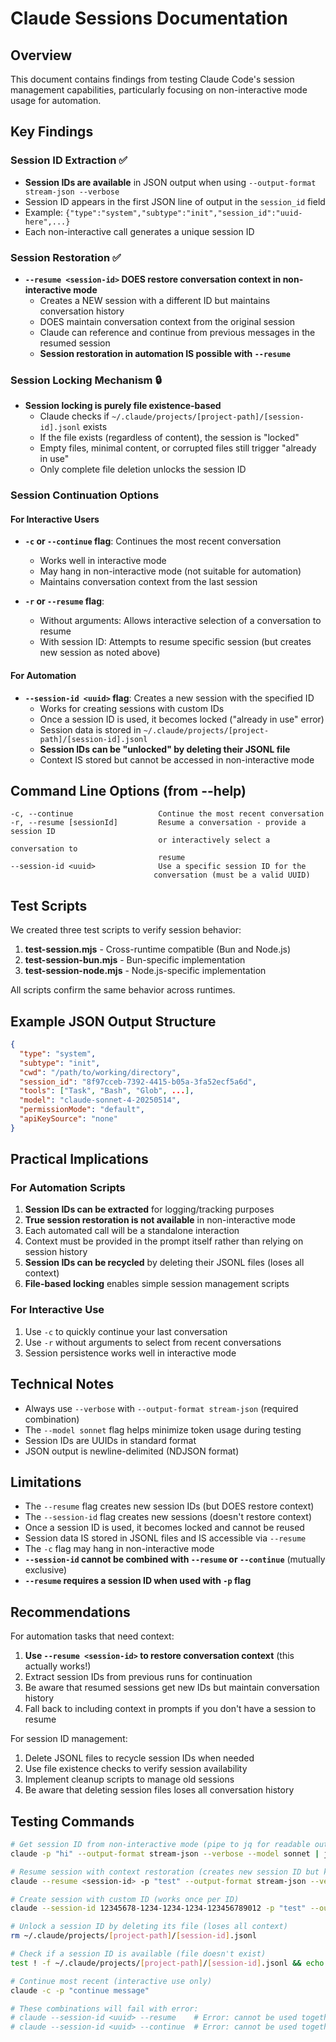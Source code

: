 # Claude Sessions Documentation

## Overview

This document contains findings from testing Claude Code's session management capabilities, particularly focusing on non-interactive mode usage for automation.

## Key Findings

### Session ID Extraction ✅

- **Session IDs are available** in JSON output when using `--output-format stream-json --verbose`
- Session ID appears in the first JSON line of output in the `session_id` field
- Example: `{"type":"system","subtype":"init","session_id":"uuid-here",...}`
- Each non-interactive call generates a unique session ID

### Session Restoration ✅

- **`--resume <session-id>` DOES restore conversation context in non-interactive mode**
  - Creates a NEW session with a different ID but maintains conversation history
  - DOES maintain conversation context from the original session
  - Claude can reference and continue from previous messages in the resumed session
  - **Session restoration in automation IS possible with `--resume`**

### Session Locking Mechanism 🔒

- **Session locking is purely file existence-based**
  - Claude checks if `~/.claude/projects/[project-path]/[session-id].jsonl` exists
  - If the file exists (regardless of content), the session is "locked"
  - Empty files, minimal content, or corrupted files still trigger "already in use"
  - Only complete file deletion unlocks the session ID

### Session Continuation Options

#### For Interactive Users

- **`-c` or `--continue` flag**: Continues the most recent conversation
  - Works well in interactive mode
  - May hang in non-interactive mode (not suitable for automation)
  - Maintains conversation context from the last session

- **`-r` or `--resume` flag**: 
  - Without arguments: Allows interactive selection of a conversation to resume
  - With session ID: Attempts to resume specific session (but creates new session as noted above)

#### For Automation

- **`--session-id <uuid>` flag**: Creates a new session with the specified ID
  - Works for creating sessions with custom IDs
  - Once a session ID is used, it becomes locked ("already in use" error)
  - Session data is stored in `~/.claude/projects/[project-path]/[session-id].jsonl`
  - **Session IDs can be "unlocked" by deleting their JSONL file**
  - Context IS stored but cannot be accessed in non-interactive mode

## Command Line Options (from --help)

```
-c, --continue                   Continue the most recent conversation
-r, --resume [sessionId]         Resume a conversation - provide a session ID
                                 or interactively select a conversation to
                                 resume
--session-id <uuid>              Use a specific session ID for the
                                conversation (must be a valid UUID)
```

## Test Scripts

We created three test scripts to verify session behavior:

1. **test-session.mjs** - Cross-runtime compatible (Bun and Node.js)
2. **test-session-bun.mjs** - Bun-specific implementation
3. **test-session-node.mjs** - Node.js-specific implementation

All scripts confirm the same behavior across runtimes.

## Example JSON Output Structure

```json
{
  "type": "system",
  "subtype": "init",
  "cwd": "/path/to/working/directory",
  "session_id": "8f97cceb-7392-4415-b05a-3fa52ecf5a6d",
  "tools": ["Task", "Bash", "Glob", ...],
  "model": "claude-sonnet-4-20250514",
  "permissionMode": "default",
  "apiKeySource": "none"
}
```

## Practical Implications

### For Automation Scripts

1. **Session IDs can be extracted** for logging/tracking purposes
2. **True session restoration is not available** in non-interactive mode
3. Each automated call will be a standalone interaction
4. Context must be provided in the prompt itself rather than relying on session history
5. **Session IDs can be recycled** by deleting their JSONL files (loses all context)
6. **File-based locking** enables simple session management scripts

### For Interactive Use

1. Use `-c` to quickly continue your last conversation
2. Use `-r` without arguments to select from recent conversations
3. Session persistence works well in interactive mode

## Technical Notes

- Always use `--verbose` with `--output-format stream-json` (required combination)
- The `--model sonnet` flag helps minimize token usage during testing
- Session IDs are UUIDs in standard format
- JSON output is newline-delimited (NDJSON format)

## Limitations

- The `--resume` flag creates new session IDs (but DOES restore context)
- The `--session-id` flag creates new sessions (doesn't restore context) 
- Once a session ID is used, it becomes locked and cannot be reused
- Session data IS stored in JSONL files and IS accessible via `--resume`
- The `-c` flag may hang in non-interactive mode
- **`--session-id` cannot be combined with `--resume` or `--continue`** (mutually exclusive)
- **`--resume` requires a session ID when used with `-p` flag**

## Recommendations

For automation tasks that need context:
1. **Use `--resume <session-id>` to restore conversation context** (this actually works!)
2. Extract session IDs from previous runs for continuation
3. Be aware that resumed sessions get new IDs but maintain conversation history
4. Fall back to including context in prompts if you don't have a session to resume

For session ID management:
1. Delete JSONL files to recycle session IDs when needed
2. Use file existence checks to verify session availability
3. Implement cleanup scripts to manage old sessions
4. Be aware that deleting session files loses all conversation history

## Testing Commands

```bash
# Get session ID from non-interactive mode (pipe to jq for readable output)
claude -p "hi" --output-format stream-json --verbose --model sonnet | jq

# Resume session with context restoration (creates new session ID but keeps history!)
claude --resume <session-id> -p "test" --output-format stream-json --verbose --model sonnet | jq

# Create session with custom ID (works once per ID)
claude --session-id 12345678-1234-1234-1234-123456789012 -p "test" --output-format stream-json --verbose --model sonnet | jq

# Unlock a session ID by deleting its file (loses all context)
rm ~/.claude/projects/[project-path]/[session-id].jsonl

# Check if a session ID is available (file doesn't exist)
test ! -f ~/.claude/projects/[project-path]/[session-id].jsonl && echo "Available" || echo "Locked"

# Continue most recent (interactive use only)
claude -c -p "continue message"

# These combinations will fail with error:
# claude --session-id <uuid> --resume    # Error: cannot be used together
# claude --session-id <uuid> --continue  # Error: cannot be used together
```